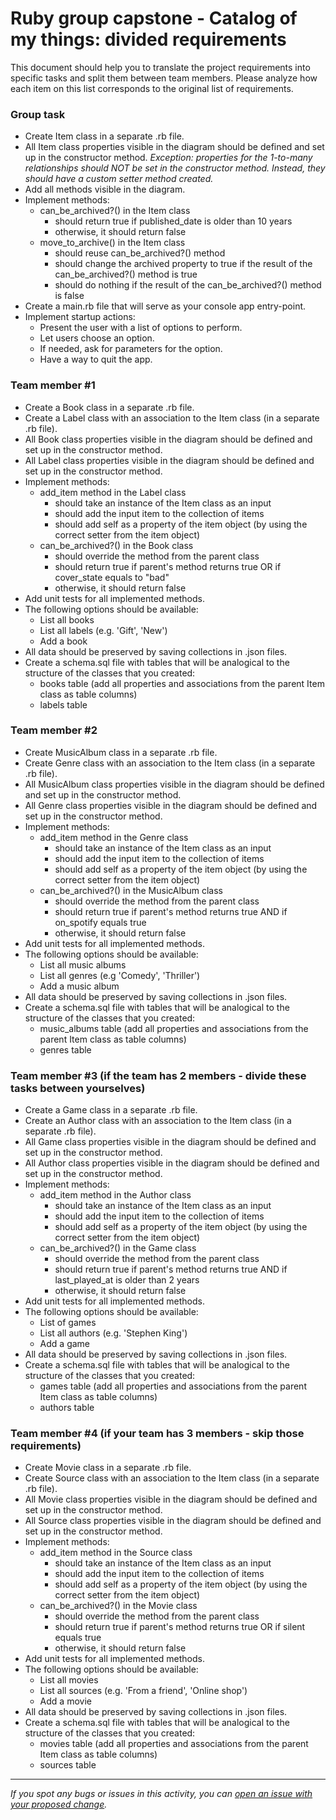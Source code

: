 # Ruby group capstone - Catalog of my things: divided requirements

This document should help you to translate the project requirements into specific tasks and split them between team members.
Please analyze how each item on this list corresponds to the original list of requirements.

### Group task
- Create Item class in a separate .rb file.
- All Item class properties visible in the diagram should be defined and set up in the constructor method. _Exception: properties for the 1-to-many relationships should NOT be set in the constructor method. Instead, they should have a custom setter method created._
- Add all methods visible in the diagram.
- Implement methods:
    - can_be_archived?() in the Item class
        - should return true if published_date is older than 10 years
        - otherwise, it should return false
    - move_to_archive() in the Item class
        - should reuse can_be_archived?() method
        - should change the archived property to true if the result of the can_be_archived?() method is true
        - should do nothing if the result of the can_be_archived?() method is false
 - Create a main.rb file that will serve as your console app entry-point.
 - Implement startup actions:
    - Present the user with a list of options to perform.
    - Let users choose an option.
    - If needed, ask for parameters for the option.
    - Have a way to quit the app.

### Team member #1
- Create a Book class in a separate .rb file.
- Create a Label class with an association to the Item class (in a separate .rb file).
- All Book class properties visible in the diagram should be defined and set up in the constructor method.
- All Label class properties visible in the diagram should be defined and set up in the constructor method.
- Implement methods:
    - add_item method in the Label class
        - should take an instance of the Item class as an input
        - should add the input item to the collection of items
        - should add self as a property of the item object (by using the correct setter from the item object)
    - can_be_archived?() in the Book class
        - should override the method from the parent class
        - should return true if parent's method returns true OR if cover_state equals to "bad"
        - otherwise, it should return false
- Add unit tests for all implemented methods.
- The following options should be available:
    - List all books
    - List all labels (e.g. 'Gift', 'New')
    - Add a book
- All data should be preserved by saving collections in .json files.
- Create a schema.sql file with tables that will be analogical to the structure of the classes that you created:
    - books table (add all properties and associations from the parent Item class as table columns)
    - labels table

### Team member #2
- Create MusicAlbum class in a separate .rb file.
- Create Genre class with an association to the Item class (in a separate .rb file).
- All MusicAlbum class properties visible in the diagram should be defined and set up in the constructor method.
- All Genre class properties visible in the diagram should be defined and set up in the constructor method.
- Implement methods:
    - add_item method in the Genre class
        - should take an instance of the Item class as an input
        - should add the input item to the collection of items
        - should add self as a property of the item object (by using the correct setter from the item object)
    - can_be_archived?() in the MusicAlbum class
        - should override the method from the parent class
        - should return true if parent's method returns true AND if on_spotify equals true
        - otherwise, it should return false
 - Add unit tests for all implemented methods.
 - The following options should be available:
    - List all music albums
    - List all genres (e.g 'Comedy', 'Thriller')
    - Add a music album
 - All data should be preserved by saving collections in .json files.
 - Create a schema.sql file with tables that will be analogical to the structure of the classes that you created:
    - music_albums table (add all properties and associations from the parent Item class as table columns)
    - genres table

### Team member #3 (if the team has 2 members - divide these tasks between yourselves)
- Create a Game class in a separate .rb file.
- Create an Author class with an association to the Item class (in a separate .rb file).
- All Game class properties visible in the diagram should be defined and set up in the constructor method.
- All Author class properties visible in the diagram should be defined and set up in the constructor method.
- Implement methods:
    - add_item method in the Author class
        - should take an instance of the Item class as an input
        - should add the input item to the collection of items
        - should add self as a property of the item object (by using the correct setter from the item object)
    - can_be_archived?() in the Game class
        - should override the method from the parent class
        - should return true if parent's method returns true AND if last_played_at is older than 2 years
        - otherwise, it should return false
- Add unit tests for all implemented methods.
- The following options should be available:
    - List of games
    - List all authors (e.g. 'Stephen King')
    - Add a game
 - All data should be preserved by saving collections in .json files.
 - Create a schema.sql file with tables that will be analogical to the structure of the classes that you created:
    - games table (add all properties and associations from the parent Item class as table columns)
    - authors table

### Team member #4 (if your team has 3 members - skip those requirements)
- Create Movie class in a separate .rb file.
- Create Source class with an association to the Item class (in a separate .rb file).
- All Movie class properties visible in the diagram should be defined and set up in the constructor method.
- All Source class properties visible in the diagram should be defined and set up in the constructor method.
- Implement methods:
    - add_item method in the Source class
        - should take an instance of the Item class as an input
        - should add the input item to the collection of items
        - should add self as a property of the item object (by using the correct setter from the item object)
    - can_be_archived?() in the Movie class
        - should override the method from the parent class
        - should return true if parent's method returns true OR if silent equals true
        - otherwise, it should return false
- Add unit tests for all implemented methods.
- The following options should be available:
    - List all movies
    - List all sources (e.g. 'From a friend', 'Online shop')
    - Add a movie
- All data should be preserved by saving collections in .json files.
- Create a schema.sql file with tables that will be analogical to the structure of the classes that you created:
    - movies table (add all properties and associations from the parent Item class as table columns)
    - sources table

------

_If you spot any bugs or issues in this activity, you can [open an issue with your proposed change](https://github.com/microverseinc/curriculum-transversal-skills/blob/main/git-github/articles/open_issue.md)._
